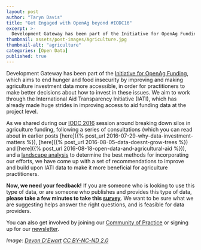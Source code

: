 ```yaml
---
layout: post
author: "Taryn Davis"
title: "Get Engaged with OpenAg beyond #IODC16" 
excerpt: >-
  Development Gateway has been part of the Initiative for OpenAg Funding, which aims to end hunger and food insecurity by improving and making agriculture investment data more accessible, in order for practitioners to make better decisions about how to invest in these issues....
thumbnail: assets/post-images/Agriculture.jpg
thumbnail-alt: "agriculture"
categories: [Open Data]
published: true
---
```


Development Gateway has been part of the [Initiative for OpenAg Funding](https://www.interaction.org/project/open-ag-funding/overview), which aims to end hunger and food insecurity by improving and making agriculture investment data more accessible, in order for practitioners to make better decisions about how to invest in these issues. We aim to work through the International Aid Transparency Initiative (IATI), which has already made huge strides in improving access to aid funding data at the project level. 

As we shared during our [IODC 2016](https://twitter.com/hashtag/IODC16?src=hash) session around breaking down silos in agriculture funding, following a series of consultations (which you can read about in earlier posts [here]({% post_url 2016-07-29-why-data-investment-matters %}), [here]({% post_url 2016-08-05-data-doesnt-grow-trees %}) and [here]({% post_url 2016-08-18-open-data-and-agricultural-aid %})), and a [landscape analysis](https://www.interaction.org/project/open-ag-funding/resources) to determine the best methods for incorporating our efforts, we have come up with a set of recommendations to improve and build upon IATI data to make it more beneficial for agriculture practitioners. 

**Now, we need your feedback!** If you are someone who is looking to use this type of data, or are someone who publishes and provides this type of data, **please take a few minutes to take this [survey](https://www.surveymonkey.com/r/openag)**. We want to be sure what we are suggesting helps answer the right questions, and is feasible for data providers. 

You can also get involved by joining our [Community of Practice](https://www.interaction.org/project/open-ag-funding/get-involved) or signing up for our [newsletter](https://www.interaction.org/project/open-ag-funding/get-involved).

*Image: [Devon D'Ewart](https://www.flickr.com/photos/dkjd/8442747639/in/photolist-dS4hJt-5rZubr-fkvDVb-fkguGD-fkvDyd-91Hcj-hzYGN8-t7HUi1-qGymhH-7ZuWwd-brfCZc-bqhZp1-cWsHkA-5MgYQ7-bDcTex-bqhXKu-iWpVXs-9a6VQp-8BvGXH-qq91pn-7tuaoY-9kEx6c-eZLzBN-5KqjZG-9kquo2-9kspQC-9Dahqx-9kpqoP-bmegu7-bz9aAk-bmq1DE-bz3S2a-9kqsHg-9kDVdr-9kH2Do-bmeGwy-9kt3dL-9kD26B-5NBGto-9kH7nm-guX3d-9kH4RC-9kCSS8-9kDSXi-p3qWiK-9kCHxk-zhrj14-9FumpX-9kFSLh-9kDZmV) [CC BY-NC-ND 2.0](https://creativecommons.org/licenses/by-nc-nd/2.0/)*
